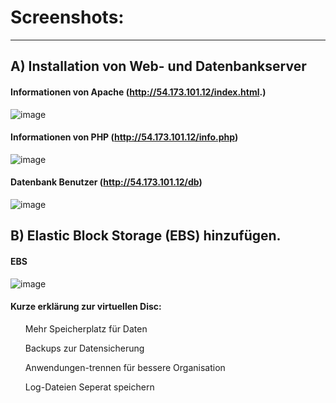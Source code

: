 # Screenshots: 

<hr>

## A) Installation von Web- und Datenbankserver

#### Informationen von Apache (http://54.173.101.12/index.html.)
![image](https://github.com/user-attachments/assets/b8c2d357-6a45-457a-91a4-090408c2af8b)

#### Informationen von PHP (http://54.173.101.12/info.php) 
![image](https://github.com/user-attachments/assets/aad3ba45-4b49-49ba-9f1f-9b8bf44497b9)

#### Datenbank Benutzer (http://54.173.101.12/db)
![image](https://github.com/user-attachments/assets/5498264b-3e22-44cc-8b12-b66979451d69)

## B) Elastic Block Storage (EBS) hinzufügen.

#### EBS 
![image](https://github.com/user-attachments/assets/970438d6-1b20-4232-b80c-ce471f9fa532)

#### Kurze erklärung zur virtuellen Disc: 

<p> 
  <ul> Mehr Speicherplatz für Daten</ul>
  <ul> Backups zur Datensicherung </ul>
  <ul> Anwendungen-trennen für bessere Organisation</ul>
  <ul> Log-Dateien Seperat speichern </ul>
</p>

